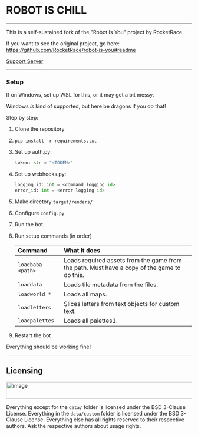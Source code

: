 # ROBOT IS CHILL
---

This is a self-sustained fork of the "Robot Is You" project by RocketRace.

If you want to see the original project, go here:
https://github.com/RocketRace/robot-is-you#readme

[Support Server](https://discord.gg/ktk8XkAfGD)

---

### Setup
If on Windows, set up WSL for this, or it may get a bit messy.

Windows _is_ kind of supported, but here be dragons if you do that!

Step by step:
1. Clone the repository
2. `pip install -r requirements.txt`
3. Set up auth.py: 
   ```py
   token: str = "<TOKEN>"
   ```
4. Set up webhooks.py:
   ```py
   logging_id: int = <command logging id>
   error_id: int = <error logging id>
   ```
5. Make directory `target/renders/`
6. Configure `config.py`
7. Run the bot
8. Run setup commands (in order)

   | Command | What it does |
   | :------ | :----------- |
   | `loadbaba <path>`| Loads required assets from the game from the path. Must have a copy of the game to do this. |
   | `loaddata`| Loads tile metadata from the files. |
   | `loadworld *`| Loads all maps. |
   | `loadletters`| Slices letters from text objects for custom text. |
   | `loadpalettes`| Loads all palettes1. |

9. Restart the bot

Everything should be working fine!

---

## Licensing

<img width="1144" height="46" alt="image" src="https://github.com/user-attachments/assets/1266af14-4a34-412c-9f0a-8c7cd61e8ac0" />

Everything except for the `data/` folder is licensed under the BSD 3-Clause License. Everything in the `data/custom` folder is licensed under the BSD 3-Clause License. Everything else has all rights reserved to their respective authors. Ask the respective authors about usage rights.

